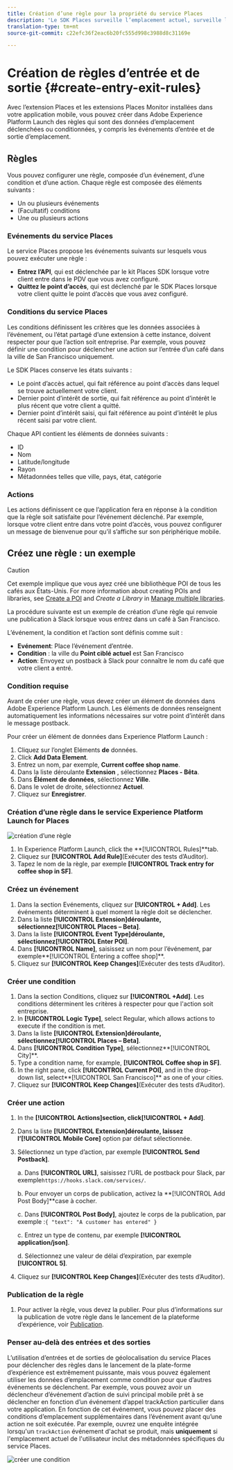 ```yaml
---
title: Création d’une règle pour la propriété du service Places
description: 'Le SDK Places surveille l’emplacement actuel, surveille les points d’intérêt configurés autour de l’emplacement actuel et suit les événements d’entrée et de sortie pour ces points d’intérêt. '
translation-type: tm+mt
source-git-commit: c22efc36f2eac6b20fc555d998c3988d8c31169e

---
```



# Création de règles d’entrée et de sortie {#create-entry-exit-rules}

Avec l’extension Places et les extensions Places Monitor installées dans votre application mobile, vous pouvez créer dans Adobe Experience Platform Launch des règles qui sont des données d’emplacement déclenchées ou conditionnées, y compris les événements d’entrée et de sortie d’emplacement.

## Règles

Vous pouvez configurer une règle, composée d’un événement, d’une condition et d’une action. Chaque règle est composée des éléments suivants :

* Un ou plusieurs événements
* (Facultatif) conditions
* Une ou plusieurs actions

### Evénements du service Places

Le service Places propose les événements suivants sur lesquels vous pouvez exécuter une règle :

* **Entrez l’API**, qui est déclenchée par le kit Places SDK lorsque votre client entre dans le PDV que vous avez configuré.
* **Quittez le point d’accès**, qui est déclenché par le SDK Places lorsque votre client quitte le point d’accès que vous avez configuré.

### Conditions du service Places

Les conditions définissent les critères que les données associées à l’événement, ou l’état partagé d’une extension à cette instance, doivent respecter pour que l’action soit entreprise. Par exemple, vous pouvez définir une condition pour déclencher une action sur l’entrée d’un café dans la ville de San Francisco uniquement.

Le SDK Places conserve les états suivants :

* Le point d’accès actuel, qui fait référence au point d’accès dans lequel se trouve actuellement votre client.
* Dernier point d’intérêt de sortie, qui fait référence au point d’intérêt le plus récent que votre client a quitté.
* Dernier point d’intérêt saisi, qui fait référence au point d’intérêt le plus récent saisi par votre client.

Chaque API contient les éléments de données suivants :

* ID
* Nom
* Latitude/longitude
* Rayon
* Métadonnées telles que ville, pays, état, catégorie

### Actions

Les actions définissent ce que l’application fera en réponse à la condition que la règle soit satisfaite pour l’événement déclenché. Par exemple, lorsque votre client entre dans votre point d’accès, vous pouvez configurer un message de bienvenue pour qu’il s’affiche sur son périphérique mobile.

## Créez une règle : un exemple

>[!CAUTION]
>
>Cet exemple implique que vous ayez créé une bibliothèque POI de tous les cafés aux États-Unis. For more information about creating POIs and libraries, see [Create a POI](/help/poi-mgmt-ui/create-a-poi-ui.md) and *Create a Library* in [Manage multiple libraries](https://docs.adobe.com/content/help/en/places/using/poi-mgmt-ui/manage-libraries-in-the-places-ui.html).

La procédure suivante est un exemple de création d’une règle qui renvoie une publication à Slack lorsque vous entrez dans un café à San Francisco.

L’événement, la condition et l’action sont définis comme suit :

* **Evénement**: Place l’événement d’entrée.
* **Condition** : la ville du **Point ciblé actuel** est San Francisco
* **Action**: Envoyez un postback à Slack pour connaître le nom du café que votre client a entré.

### Condition requise

Avant de créer une règle, vous devez créer un élément de données dans Adobe Experience Platform Launch. Les éléments de données renseignent automatiquement les informations nécessaires sur votre point d’intérêt dans le message postback.

Pour créer un élément de données dans Experience Platform Launch :

1. Cliquez sur l’onglet Eléments **de** données.
1. Click **Add Data Element**.
1. Entrez un nom, par exemple, **Current coffee shop name**.
1. Dans la liste déroulante **Extension** , sélectionnez **Places - Bêta**.
1. Dans **Élément de données**, sélectionnez **Ville**.
1. Dans le volet de droite, sélectionnez **Actuel**.
1. Cliquez sur **Enregistrer**.

### Création d’une règle dans le service Experience Platform Launch for Places

![création d’une règle](/help/assets/placesrule.png)

1. In Experience Platform Launch, click the **[!UICONTROL Rules]**tab.
1. Cliquez sur **[!UICONTROL Add Rule]**(Exécuter des tests d’Auditor).
1. Tapez le nom de la règle, par exemple **[!UICONTROL Track entry for coffee shop in SF]**.

### Créez un événement

1. Dans la section Evénements, cliquez sur **[!UICONTROL + Add]**. Les événements déterminent à quel moment la règle doit se déclencher.
1. Dans la liste **[!UICONTROL Extension]**déroulante, sélectionnez**[!UICONTROL Places – Beta]**.
1. Dans la liste **[!UICONTROL Event Type]**déroulante, sélectionnez**[!UICONTROL Enter POI]**.
1. Dans **[!UICONTROL Name]**, saisissez un nom pour l’événement, par exemple**[!UICONTROL Entering a coffee shop]**.
1. Cliquez sur **[!UICONTROL Keep Changes]**(Exécuter des tests d’Auditor).

### Créer une condition

1. Dans la section Conditions, cliquez sur **[!UICONTROL +Add]**. Les conditions déterminent les critères à respecter pour que l&#39;action soit entreprise.
1. In **[!UICONTROL Logic Type]**, select Regular, which allows actions to execute if the condition is met.
1. Dans la liste **[!UICONTROL Extension]**déroulante, sélectionnez**[!UICONTROL Places – Beta]**.
1. Dans **[!UICONTROL Condition Type]**, sélectionnez**[!UICONTROL City]**.
1. Type a condition name, for example, **[!UICONTROL Coffee shop in SF]**.
1. In the right pane, click **[!UICONTROL Current POI]**, and in the drop-down list, select**[!UICONTROL San Francisco]** as one of your cities.
1. Cliquez sur **[!UICONTROL Keep Changes]**(Exécuter des tests d’Auditor).

### Créer une action

1. In the **[!UICONTROL Actions]**section, click**[!UICONTROL + Add]**.
1. Dans la liste **[!UICONTROL Extension]**déroulante, laissez l’**[!UICONTROL Mobile Core]** option par défaut sélectionnée.
1. Sélectionnez un type d’action, par exemple **[!UICONTROL Send Postback]**.

   a. Dans **[!UICONTROL URL]**, saisissez l’URL de postback pour Slack, par exemple`https://hooks.slack.com/services/`.

   b. Pour envoyer un corps de publication, activez la **[!UICONTROL Add Post Body]**case à cocher.

   c. Dans **[!UICONTROL Post Body]**, ajoutez le corps de la publication, par exemple :`{ "text": "A customer has entered" }`

   c. Entrez un type de contenu, par exemple **[!UICONTROL application/json]**.

   d. Sélectionnez une valeur de délai d’expiration, par exemple **[!UICONTROL 5]**.

1. Cliquez sur **[!UICONTROL Keep Changes]**(Exécuter des tests d’Auditor).

### Publication de la règle

1. Pour activer la règle, vous devez la publier. Pour plus d’informations sur la publication de votre règle dans le lancement de la plateforme d’expérience, voir [Publication](https://docs.adobe.com/content/help/en/launch/using/reference/publish/overview.html).

### Penser au-delà des entrées et des sorties

L’utilisation d’entrées et de sorties de géolocalisation du service Places pour déclencher des règles dans le lancement de la plate-forme d’expérience est extrêmement puissante, mais vous pouvez également utiliser les données d’emplacement comme condition pour que d’autres événements se déclenchent. Par exemple, vous pouvez avoir un déclencheur d’événement d’action de suivi principal mobile prêt à se déclencher en fonction d’un événement d’appel trackAction particulier dans votre application. En fonction de cet événement, vous pouvez placer des conditions d’emplacement supplémentaires dans l’événement avant qu’une action ne soit exécutée. Par exemple, ouvrez une enquête intégrée lorsqu&#39;un `trackAction` événement d&#39;achat se produit, mais **uniquement** si l&#39;emplacement actuel de l&#39;utilisateur inclut des métadonnées spécifiques du service Places.

![créer une condition](/help/assets/places-condition.png)